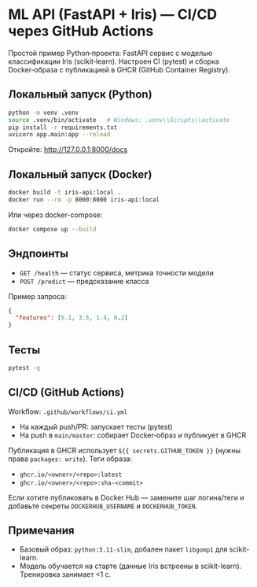 # ML API (FastAPI + Iris) — CI/CD через GitHub Actions

Простой пример Python‑проекта: FastAPI сервис с моделью классификации Iris (scikit‑learn). Настроен CI (pytest) и сборка Docker‑образа с публикацией в GHCR (GitHub Container Registry).

## Локальный запуск (Python)

```bash
python -m venv .venv
source .venv/bin/activate   # Windows: .venv\\Scripts\\activate
pip install -r requirements.txt
uvicorn app.main:app --reload
```

Откройте: http://127.0.0.1:8000/docs

## Локальный запуск (Docker)

```bash
docker build -t iris-api:local .
docker run --rm -p 8000:8000 iris-api:local
```

Или через docker-compose:

```bash
docker compose up --build
```

## Эндпоинты

- `GET /health` — статус сервиса, метрика точности модели
- `POST /predict` — предсказание класса

Пример запроса:

```json
{
  "features": [5.1, 3.5, 1.4, 0.2]
}
```

## Тесты

```bash
pytest -q
```

## CI/CD (GitHub Actions)

Workflow: `.github/workflows/ci.yml`
- На каждый push/PR: запускает тесты (pytest)
- На push в `main/master`: собирает Docker‑образ и публикует в GHCR

Публикация в GHCR использует `${{ secrets.GITHUB_TOKEN }}` (нужны права `packages: write`).
Теги образа:
- `ghcr.io/<owner>/<repo>:latest`
- `ghcr.io/<owner>/<repo>:sha-<commit>`

Если хотите публиковать в Docker Hub — замените шаг логина/теги и добавьте секреты `DOCKERHUB_USERNAME` и `DOCKERHUB_TOKEN`.

## Примечания

- Базовый образ: `python:3.11-slim`, добален пакет `libgomp1` для scikit-learn.
- Модель обучается на старте (данные Iris встроены в scikit-learn). Тренировка занимает <1 c.
